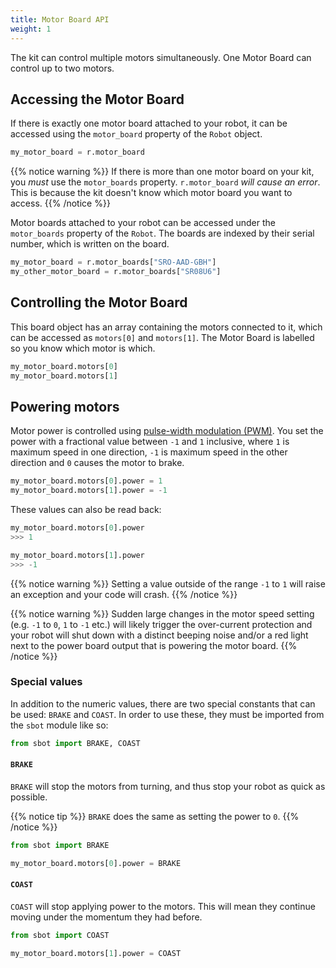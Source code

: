 ```yaml
---
title: Motor Board API
weight: 1
---
```


The kit can control multiple motors simultaneously. One Motor Board can
control up to two motors.

## Accessing the Motor Board

If there is exactly one motor board attached to your robot, it can be
accessed using the `motor_board` property of the `Robot` object.

``` python
my_motor_board = r.motor_board
```

{{% notice warning %}}
If there is more than one motor board on your kit, you *must* use the
`motor_boards` property. `r.motor_board` *will cause an error*. This is
because the kit doesn't know which motor board you want to access.
{{% /notice %}}

Motor boards attached to your robot can be accessed under the
`motor_boards` property of the `Robot`. The boards are indexed by their
serial number, which is written on the board.

``` python
my_motor_board = r.motor_boards["SRO-AAD-GBH"]
my_other_motor_board = r.motor_boards["SR08U6"]
```

## Controlling the Motor Board

This board object has an array containing the motors connected to it,
which can be accessed as `motors[0]` and `motors[1]`. The Motor Board is
labelled so you know which motor is which.

``` python
my_motor_board.motors[0]
my_motor_board.motors[1]
```

## Powering motors

Motor power is controlled using [pulse-width modulation
(PWM)](https://en.wikipedia.org/wiki/Pulse-width_modulation). You set
the power with a fractional value between `-1` and `1` inclusive, where
`1` is maximum speed in one direction, `-1` is maximum speed in the
other direction and `0` causes the motor to brake.

``` python
my_motor_board.motors[0].power = 1
my_motor_board.motors[1].power = -1
```

These values can also be read back:

``` python
my_motor_board.motors[0].power
>>> 1

my_motor_board.motors[1].power
>>> -1
```

{{% notice warning %}}
Setting a value outside of the range `-1` to `1` will raise an exception
and your code will crash.
{{% /notice %}}

{{% notice warning %}}
Sudden large changes in the motor speed setting (e.g. `-1` to `0`, `1`
to `-1` etc.) will likely trigger the over-current protection and your
robot will shut down with a distinct beeping noise and/or a red light
next to the power board output that is powering the motor board.
{{% /notice %}}

### Special values

In addition to the numeric values, there are two special constants that
can be used: `BRAKE` and `COAST`. In order to use these, they must be
imported from the `sbot` module like so:

``` python
from sbot import BRAKE, COAST
```

#### `BRAKE`

`BRAKE` will stop the motors from turning, and thus stop your robot as
quick as possible.

{{% notice tip %}}
`BRAKE` does the same as setting the power to `0`.
{{% /notice %}}

``` python
from sbot import BRAKE

my_motor_board.motors[0].power = BRAKE
```

#### `COAST`

`COAST` will stop applying power to the motors. This will mean they
continue moving under the momentum they had before.

``` python
from sbot import COAST

my_motor_board.motors[1].power = COAST
```

